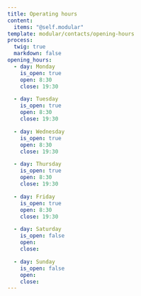 ```yaml
---
title: Operating hours
content:
  items: "@self.modular"
template: modular/contacts/opening-hours
process:
  twig: true
  markdown: false
opening_hours:
  - day: Monday
    is_open: true
    open: 8:30
    close: 19:30

  - day: Tuesday
    is_open: true
    open: 8:30
    close: 19:30

  - day: Wednesday
    is_open: true
    open: 8:30
    close: 19:30

  - day: Thursday
    is_open: true
    open: 8:30
    close: 19:30

  - day: Friday
    is_open: true
    open: 8:30
    close: 19:30

  - day: Saturday
    is_open: false
    open:
    close:

  - day: Sunday
    is_open: false
    open:
    close:
---
```

